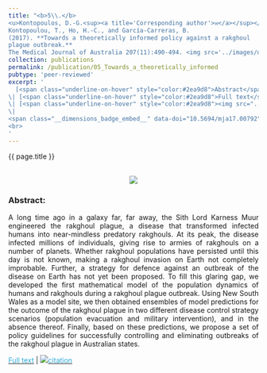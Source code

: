 ```yaml
---
title: "<b>5\\.</b> 
<u>Kontopoulos, D.-G.<sup><a title='Corresponding author'>✉</a></sup></u>, 
Kontopoulou, T., Ho, H.-C., and García-Carreras, B. 
(2017). **Towards a theoretically informed policy against a rakghoul 
plague outbreak.** 
The Medical Journal of Australia 207(11):490-494. <img src='../images/open_access.png'><br> [<font color = 'green'>Third place in the 2017 Christmas Competition of the Medical Journal of Australia</font>]"
collection: publications
permalink: /publication/05_Towards_a_theoretically_informed
pubtype: 'peer-reviewed'
excerpt: '
  [<span class="underline-on-hover" style="color:#2ea9d8">Abstract</span>](../publication/05_Towards_a_theoretically_informed)
\| [<span class="underline-on-hover" style="color:#2ea9d8">Full text</span>](https://www.mja.com.au/journal/2017/207/11/towards-theoretically-informed-policy-against-rakghoul-plague-outbreak)
\| [<span class="underline-on-hover" style="color:#2ea9d8"><img src="../images/bibtex.svg">citation</span>](../bibtex/5_Towards_a_theoretically_informed.bib)
\|
<span class="__dimensions_badge_embed__" data-doi="10.5694/mja17.00792" data-hide-zero-citations="true" data-legend="never" data-style="large_rectangle" style="display: inline;"></span>
<br>
'
---
```


{{ page.title }}<br>
<br><center><img src="../images/publications/rakghouls.png"></center>

### Abstract:

<p style='text-align: justify;'>
A long time ago in a galaxy far, far away, the Sith Lord Karness Muur 
engineered the rakghoul plague, a disease that transformed infected 
humans into near-mindless predatory rakghouls. At its peak, the disease 
infected millions of individuals, giving rise to armies of rakghouls on 
a number of planets. Whether rakghoul populations have persisted until 
this day is not known, making a rakghoul invasion on Earth not 
completely improbable. Further, a strategy for defence against an 
outbreak of the disease on Earth has not yet been proposed. To fill 
this glaring gap, we developed the first mathematical model of the 
population dynamics of humans and rakghouls during a rakghoul plague 
outbreak. Using New South Wales as a model site, we then obtained 
ensembles of model predictions for the outcome of the rakghoul plague 
in two different disease control strategy scenarios (population 
evacuation and military intervention), and in the absence thereof. 
Finally, based on these predictions, we propose a set of policy 
guidelines for successfully controlling and eliminating outbreaks of 
the rakghoul plague in Australian states.
</p>

[<span class="underline-on-hover" style="color:#2ea9d8">Full text</span>](https://www.mja.com.au/journal/2017/207/11/towards-theoretically-informed-policy-against-rakghoul-plague-outbreak)
\| [<span class="underline-on-hover" style="color:#2ea9d8"><img src="../images/bibtex.svg">citation</span>](../bibtex/5_Towards_a_theoretically_informed.bib)
